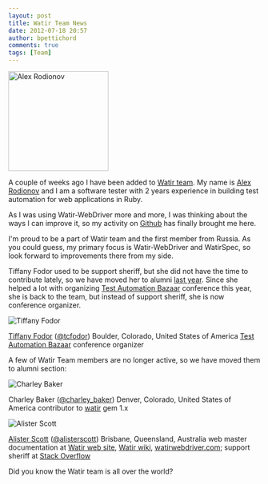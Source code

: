 ```yaml
---
layout: post
title: Watir Team News
date: 2012-07-18 20:57
author: bpettichord
comments: true
tags: [Team]
---
```

<a href="http://watir001.files.wordpress.com/2009/10/alex-rodionov.png"><img class="alignnone size-full wp-image-1288" title="Alex Rodionov" src="http://watir001.files.wordpress.com/2009/10/alex-rodionov.png" alt="Alex Rodionov" width="200" height="200" /></a>

A couple of weeks ago I have been added to <a href="http://watir.com/team/">Watir team</a>. My name is <a title="Alex Rodionov" href="https://twitter.com/p0deje" target="_blank">Alex Rodionov</a> and I am a software tester with 2 years experience in building test automation for web applications in Ruby.
<!--more-->

As I was using Watir-WebDriver more and more, I was thinking about the ways I can improve it, so my activity on <a title="Github" href="https://github.com/p0deje" target="_blank">Github</a> has finally brought me here.

I'm proud to be a part of Watir team and the first member from Russia. As you could guess, my primary focus is Watir-WebDriver and WatirSpec, so look forward to improvements there from my side.

Tiffany Fodor used to be support sheriff, but she did not have the time to contribute lately, so we have moved her to alumni <a href="http://watir.com/2011/10/25/watir-team-news/">last year</a>. Since she helped a lot with organizing <a href="http://watir.com/test-automation-bazaar/">Test Automation Bazaar</a> conference this year, she is back to the team, but instead of support sheriff, she is now conference organizer.

<img title="Tiffany Fodor" src="https://watir001.files.wordpress.com/2009/10/tiffany.jpg" alt="Tiffany Fodor" />

<a href="http://tcfodor.wordpress.com/">Tiffany Fodor</a> (<a href="http://twitter.com/tcfodor">@tcfodor</a>)
Boulder, Colorado, United States of America
<a href="http://watir.com/test-automation-bazaar/">Test Automation Bazaar</a> conference organizer
&nbsp;

A few of Watir Team members are no longer active, so we have moved them to alumni section:

<img class="alignleft" title="Charley Baker" src="https://watir001.files.wordpress.com/2009/10/charley1.jpg" alt="Charley Baker" />

Charley Baker (<a href="http://twitter.com/charley_baker">@charley_baker</a>)
Denver, Colorado, United States of America
contributor to <a href="https://rubygems.org/gems/watir">watir</a> gem 1.x
&nbsp;

<img class="alignleft" title="Alister Scott" src="https://watir001.files.wordpress.com/2009/10/alister1.jpg" alt="Alister Scott" />

<a href="http://watirmelon.com/">Alister Scott</a> (<a href="http://twitter.com/alisterscott">@alisterscott</a>)
Brisbane, Queensland, Australia
web master
documentation at <a href="http://watir.com/">Watir web site</a>, <a href="http://wiki.openqa.org/display/WTR/Project+Home">Watir wiki</a>, <a href="http://watirwebdriver.com/">watirwebdriver.com</a>; support sheriff at <a href="http://stackoverflow.com/tags/watir">Stack Overflow</a>

Did you know the Watir team is all over the world?
